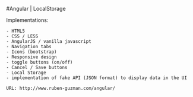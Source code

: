 #Angular | LocalStorage

Implementations:

	- HTML5
	- CSS / LESS
	- AngularJS / vanilla javascript
	- Navigation tabs
	- Icons (bootstrap)
	- Responsive design
	- toggle buttons (on/off)
	- Cancel / Save buttons
	- Local Storage
	- implementation of fake API (JSON format) to display data in the UI

	URL: http://www.ruben-guzman.com/angular/
